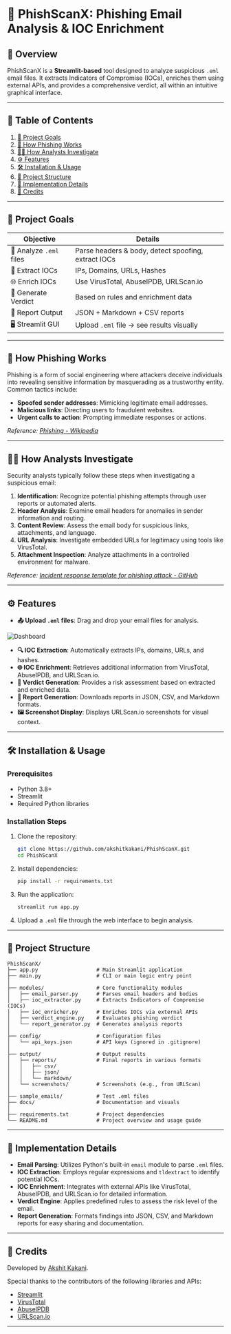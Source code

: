 # 📧 PhishScanX: Phishing Email Analysis & IOC Enrichment

## 🔭 Overview

PhishScanX is a **Streamlit-based** tool designed to analyze suspicious `.eml` email files. It extracts Indicators of Compromise (IOCs), enriches them using external APIs, and provides a comprehensive verdict, all within an intuitive graphical interface.

---

## 📌 Table of Contents

1. [🎯 Project Goals](#--project-goals)
2. [🧠 How Phishing Works](#--how-phishing-works)
3. [🕵️‍♂️ How Analysts Investigate](#--how-analysts-investigate)
4. [⚙️ Features](#--features)
5. [🛠️ Installation & Usage](#---installation---usage)
6. [📁 Project Structure](#--project-structure)
7. [🧩 Implementation Details](#--implementation-details)
8. [🙏 Credits](#--credits)

---

## 🎯 Project Goals

| Objective               | Details                                             |
| ----------------------- | --------------------------------------------------- |
| 🎯 Analyze `.eml` files | Parse headers & body, detect spoofing, extract IOCs |
| 🧬 Extract IOCs         | IPs, Domains, URLs, Hashes                          |
| 🌐 Enrich IOCs          | Use VirusTotal, AbuseIPDB, URLScan.io               |
| 🧠 Generate Verdict     | Based on rules and enrichment data                  |
| 📄 Report Output        | JSON + Markdown + CSV reports                       |
| 🖥️ Streamlit GUI       | Upload `.eml` file → see results visually           |

---

## 🧠 How Phishing Works

Phishing is a form of social engineering where attackers deceive individuals into revealing sensitive information by masquerading as a trustworthy entity. Common tactics include:

* **Spoofed sender addresses**: Mimicking legitimate email addresses.
* **Malicious links**: Directing users to fraudulent websites.
* **Urgent calls to action**: Prompting immediate responses or actions.

*Reference: [Phishing - Wikipedia](https://en.wikipedia.org/wiki/Phishing)*

---

## 🕵️‍♂️ How Analysts Investigate

Security analysts typically follow these steps when investigating a suspicious email:

1. **Identification**: Recognize potential phishing attempts through user reports or automated alerts.
2. **Header Analysis**: Examine email headers for anomalies in sender information and routing.
3. **Content Review**: Assess the email body for suspicious links, attachments, and language.
4. **URL Analysis**: Investigate embedded URLs for legitimacy using tools like VirusTotal.
5. **Attachment Inspection**: Analyze attachments in a controlled environment for malware.

*Reference: [Incident response template for phishing attack - GitHub](https://gist.github.com/skjoher/c249a6ef2620a3ecdec2efe394af445f)*

---

## ⚙️ Features

* **📤 Upload `.eml` files**: Drag and drop your email files for analysis.

![Dashboard](docs/dashboard.gif)

* **🔍 IOC Extraction**: Automatically extracts IPs, domains, URLs, and hashes.
* **🌐 IOC Enrichment**: Retrieves additional information from VirusTotal, AbuseIPDB, and URLScan.io.
* **🧠 Verdict Generation**: Provides a risk assessment based on extracted and enriched data.
* **📄 Report Generation**: Downloads reports in JSON, CSV, and Markdown formats.
* **🖼️ Screenshot Display**: Displays URLScan.io screenshots for visual context.

---

## 🛠️ Installation & Usage

### Prerequisites

* Python 3.8+
* Streamlit
* Required Python libraries

### Installation Steps

1. Clone the repository:

   ```bash
   git clone https://github.com/akshitkakani/PhishScanX.git
   cd PhishScanX
   ```

2. Install dependencies:

   ```bash
   pip install -r requirements.txt
   ```

3. Run the application:

   ```bash
   streamlit run app.py
   ```

4. Upload a `.eml` file through the web interface to begin analysis.

---

## 📁 Project Structure

```
PhishScanX/
├── app.py                   # Main Streamlit application
├── main.py                  # CLI or main logic entry point
│
├── modules/                 # Core functionality modules
│   ├── email_parser.py      # Parses email headers and bodies
│   ├── ioc_extractor.py     # Extracts Indicators of Compromise (IOCs)
│   ├── ioc_enricher.py      # Enriches IOCs via external APIs
│   ├── verdict_engine.py    # Evaluates phishing verdict
│   └── report_generator.py  # Generates analysis reports
│
├── config/                  # Configuration files
│   └── api_keys.json        # API keys (ignored in .gitignore)
│
├── output/                  # Output results
│   ├── reports/             # Final reports in various formats
│   │   ├── csv/
│   │   ├── json/
│   │   └── markdown/
│   └── screenshots/         # Screenshots (e.g., from URLScan)
│
├── sample_emails/           # Test .eml files
├── docs/                    # Documentation and visuals
│
├── requirements.txt         # Project dependencies
└── README.md                # Project overview and usage guide
```

---

## 🧩 Implementation Details

* **Email Parsing**: Utilizes Python's built-in `email` module to parse `.eml` files.
* **IOC Extraction**: Employs regular expressions and `tldextract` to identify potential IOCs.
* **IOC Enrichment**: Integrates with external APIs like VirusTotal, AbuseIPDB, and URLScan.io for detailed information.
* **Verdict Engine**: Applies predefined rules to assess the risk level of the email.
* **Report Generation**: Formats findings into JSON, CSV, and Markdown reports for easy sharing and documentation.

---

## 🙏 Credits

Developed by [Akshit Kakani](https://github.com/akshitkakani).

Special thanks to the contributors of the following libraries and APIs:

* [Streamlit](https://streamlit.io/)
* [VirusTotal](https://www.virustotal.com/)
* [AbuseIPDB](https://www.abuseipdb.com/)
* [URLScan.io](https://urlscan.io/)

---